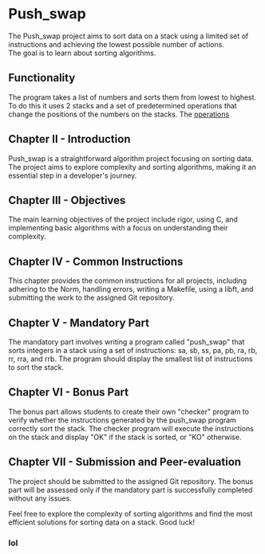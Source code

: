 # Push_swap

The Push_swap project aims to sort data on a stack using a limited set of instructions and achieving the lowest possible number of actions.  
The goal is to learn about sorting algorithms.

## Functionality

The program takes a list of numbers and sorts them from lowest to highest.  
To do this it uses 2 stacks and a set of predetermined operations that change the positions of the numbers on the stacks. The [operations](#lol)

## Chapter II - Introduction
Push_swap is a straightforward algorithm project focusing on sorting data. The project aims to explore complexity and sorting algorithms, making it an essential step in a developer's journey.

## Chapter III - Objectives
The main learning objectives of the project include rigor, using C, and implementing basic algorithms with a focus on understanding their complexity.

## Chapter IV - Common Instructions
This chapter provides the common instructions for all projects, including adhering to the Norm, handling errors, writing a Makefile, using a libft, and submitting the work to the assigned Git repository.

## Chapter V - Mandatory Part
The mandatory part involves writing a program called "push_swap" that sorts integers in a stack using a set of instructions: sa, sb, ss, pa, pb, ra, rb, rr, rra, and rrb. The program should display the smallest list of instructions to sort the stack.

## Chapter VI - Bonus Part
The bonus part allows students to create their own "checker" program to verify whether the instructions generated by the push_swap program correctly sort the stack. The checker program will execute the instructions on the stack and display "OK" if the stack is sorted, or "KO" otherwise.

## Chapter VII - Submission and Peer-evaluation
The project should be submitted to the assigned Git repository. The bonus part will be assessed only if the mandatory part is successfully completed without any issues.

Feel free to explore the complexity of sorting algorithms and find the most efficient solutions for sorting data on a stack. Good luck!

### lol
